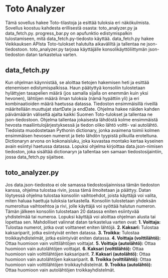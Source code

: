 # Toto Analyzer

Tämä sovellus hakee Toto-tilastoja ja esittää tuloksia eri näkökulmista. Sovellus koostuu kahdesta erillisestä osasta: toto_analyzer.py ja data_fetch.py. progress_bar.py on apufunktio edistymispalkin tulostamiseen, mitä data_fetch.py-tiedosto käyttää. data_fetch.py hakee Veikkauksen APIsta Toto-tulokset halutulta aikaväliltä ja tallentaa ne json-tiedostoon. toto_analyzer.py tarjoaa käyttäjälle konsolikäyttöliittymän json-tiedoston datan tarkastelua varten.

## data_fetch.py
Kun ohjelman käynnistää, se aloittaa tietojen hakemisen heti ja esittää etenemisen edistymispalkissa. Haun päätyttyä konsoliin tulostetaan hylättyjen tasapelien määrä (jos samalla sijalla on enemmän kuin yksi hevonen), lähtöjen määrä ilman tuloksia (nämä hypättiin yli) ja eri kombinaatioiden määrä haetussa datassa.
Tiedoston ensimmäisillä riveillä määritellään muuttujat startDate ja endDate. Ohjelma hakee näiden kahden päivämäärän väliseltä ajalta kaikki Suomen Toto-tulokset ja tallentaa ne json-tiedostoon. Ohjelma tallentaa jokaisesta lähdöstä kolme ensimmäistä hevosta maaliintulojärjestyksessä ja tiedon oliko lähtö voltti- vai autolähtö. Tiedoista muodostetaan Pythonin dictionary, jonka avaimena toimii kolmen ensimmäisen hevosen numerot ja tieto lähdön tyypistä pilkuilla eroteltuna. Dictionaryn arvona on kokonaisluku, joka kuvastaa montako kertaa kyseinen avain esiintyi haetussa datassa. Lopuksi ohjelma kirjoittaa data.json-nimisen tiedoston, joka sisältää dictionaryn ja tallentaa sen samaan tiedostosijaintiin, jossa data_fetch.py sijaitsee. 

## toto_analyzer.py
Jos data.json-tiedostoa ei ole samassa tiedostosijainnissa tämän tiedoston kanssa, ohjelma tulostaa rivin, jossa tämä ilmoitetaan ja päättyy. Datan löytyessä ohjelma tulostaa konsoliin vaihtoehdot, joista käyttäjä voi valita, miten haluaa haettuja tuloksia tarkastella. Konsoliin tulostetaan yhdeksän numeroitua vaihtoehtoa ja rivi, jolle käyttäjä voi syöttää halutun numeron. Tämän jälkeen konsoliin tulostetaan 20 datassa eniten esiintyvää yhdistelmää tai numeroa. Lopuksi käyttäjä voi aloittaa ohjelman alusta tai lopettaa sen. Mahdolliset valinnat datan tarkastelua varten ovat:
**1. Voittaja:** Tulostaa numerot, jotka ovat voittaneet eniten lähtöjä.
**2. Kaksari:** Tulostaa kaksariparit, jotka esiintyivät eniten datassa.
**3. Troikka:** Tulostaa troikkayhdistelmät, jotka esiintyivät eniten datassa.
**4. Voittaja (volttilähtö):** Ottaa huomioon vain volttilähtöjen voittajat.
**5. Voittaja (autolähtö):** Ottaa huomioon vain autolähtöjen voittajat.
**6. Kaksari (volttilähtö):** Ottaa huomioon vain volttilähtöjen kaksariparit.
**7. Kaksari (autolähtö):** Ottaa huomioon vain autolähtöjen kaksariparit.
**8. Troikka (volttilähtö):** Ottaa huomioon vain volttilähtöjen troikkayhdistelmät.
**9. Troikka (autolähtö):** Ottaa huomioon vain autolähtöjen troikkayhdistelmät.
